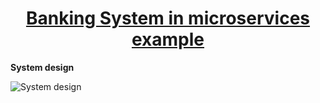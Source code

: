 <p align="center">
  <a href="https://github.com/KA-devl/TurboPost/">
    <h1 align="center">Banking System in microservices example</h1>
  </a>
</p>


**System design**




![System design](https://github.com/KA-devl/micro-services-example/assets/83729449/ffeaa31e-2057-4f42-8995-2fc553bde08d)
